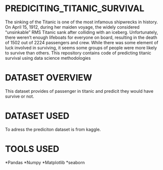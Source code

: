 # PREDICITING_TITANIC_SURVIVAL
The sinking of the Titanic is one of the most infamous shipwrecks in history.
On April 15, 1912, during her maiden voyage, the widely considered “unsinkable” RMS Titanic sank after colliding with an iceberg. Unfortunately, there weren’t enough lifeboats for everyone on board, resulting in the death of 1502 out of 2224 passengers and crew.
While there was some element of luck involved in surviving, it seems some groups of people were more likely to survive than others.
This repository contains code of predicting titanic survival using data science methodologies
# DATASET OVERVIEW
This dataset provides of passenger in titanic and predicit they would have survive or not.
# DATASET USED
To adress the prediciton dataset is from kaggle.
# TOOLS USED
   *Pandas
   *Numpy
   *Matplotlib
   *seaborn
